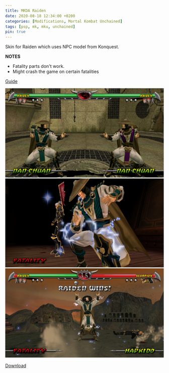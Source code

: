 ```yaml
---
title: MKDA Raiden
date: 2020-08-18 12:34:00 +0200
categories: [Modifications, Mortal Kombat Unchained]
tags: [psp, mk, mku, unchained]   
pin: true
---
```


Skin for Raiden which uses NPC model from Konquest.

**NOTES**
- Fatality parts don't work.
- Might crash the game on certain fatalities

[Guide](https://ermaccer.github.io/posts/how-to-install-mortal-kombat-unchained-mods/)

![Preview](https://raw.githubusercontent.com/ermaccer/ermaccer.github.io/gh-pages/assets/mods/mku/mkdaraiden/1.jpg)
![Preview](https://raw.githubusercontent.com/ermaccer/ermaccer.github.io/gh-pages/assets/mods/mku/mkdaraiden/2.jpg)
![Preview](https://raw.githubusercontent.com/ermaccer/ermaccer.github.io/gh-pages/assets/mods/mku/mkdaraiden/3.jpg)



[Download](https://drive.google.com/file/d/1Lo5O7htYFu_y6RuQTTTI2cBPyIkqcgc5/view?usp=sharing)


